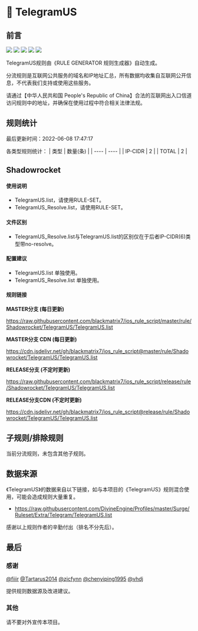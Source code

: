 # 🧸 TelegramUS

## 前言

![](https://shields.io/badge/-移除重复规则-ff69b4) ![](https://shields.io/badge/-DOMAIN与DOMAIN--SUFFIX合并-green) ![](https://shields.io/badge/-DOMAIN--SUFFIX间合并-critical) ![](https://shields.io/badge/-DOMAIN--SUFFIX与DOMAIN--KEYWORD合并-blue) ![](https://shields.io/badge/-IP--CIDR(6)合并-blueviolet) 

TelegramUS规则由《RULE GENERATOR 规则生成器》自动生成。

分流规则是互联网公共服务的域名和IP地址汇总，所有数据均收集自互联网公开信息，不代表我们支持或使用这些服务。

请通过【中华人民共和国 People's Republic of China】合法的互联网出入口信道访问规则中的地址，并确保在使用过程中符合相关法律法规。

## 规则统计

最后更新时间：2022-06-08 17:47:17

各类型规则统计：
| 类型 | 数量(条)  | 
| ---- | ----  |
| IP-CIDR | 2  | 
| TOTAL | 2  | 


## Shadowrocket 

#### 使用说明
- TelegramUS.list，请使用RULE-SET。
- TelegramUS_Resolve.list，请使用RULE-SET。

#### 文件区别
- TelegramUS_Resolve.list与TelegramUS.list的区别仅在于后者IP-CIDR(6)类型带no-resolve。

#### 配置建议
- TelegramUS.list 单独使用。
- TelegramUS_Resolve.list 单独使用。

#### 规则链接
**MASTER分支 (每日更新)**

https://raw.githubusercontent.com/blackmatrix7/ios_rule_script/master/rule/Shadowrocket/TelegramUS/TelegramUS.list

**MASTER分支 CDN (每日更新)**

https://cdn.jsdelivr.net/gh/blackmatrix7/ios_rule_script@master/rule/Shadowrocket/TelegramUS/TelegramUS.list

**RELEASE分支 (不定时更新)**

https://raw.githubusercontent.com/blackmatrix7/ios_rule_script/release/rule/Shadowrocket/TelegramUS/TelegramUS.list

**RELEASE分支CDN (不定时更新)**

https://cdn.jsdelivr.net/gh/blackmatrix7/ios_rule_script@release/rule/Shadowrocket/TelegramUS/TelegramUS.list

## 子规则/排除规则


当前分流规则，未包含其他子规则。

## 数据来源

《TelegramUS》的数据来自以下链接，如与本项目的《TelegramUS》规则混合使用，可能会造成规则大量重复。

- https://raw.githubusercontent.com/DivineEngine/Profiles/master/Surge/Ruleset/Extra/Telegram/TelegramUS.list


感谢以上规则作者的辛勤付出（排名不分先后）。

## 最后

### 感谢

[@fiiir](https://github.com/fiiir) [@Tartarus2014](https://github.com/Tartarus2014) [@zjcfynn](https://github.com/zjcfynn) [@chenyiping1995](https://github.com/chenyiping1995) [@vhdj](https://github.com/vhdj)

提供规则数据源及改进建议。

### 其他

请不要对外宣传本项目。